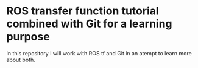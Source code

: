 # ROS transfer function tutorial combined with Git for a learning purpose

In this repository I will work with ROS tf and Git in an atempt to learn more about both.
